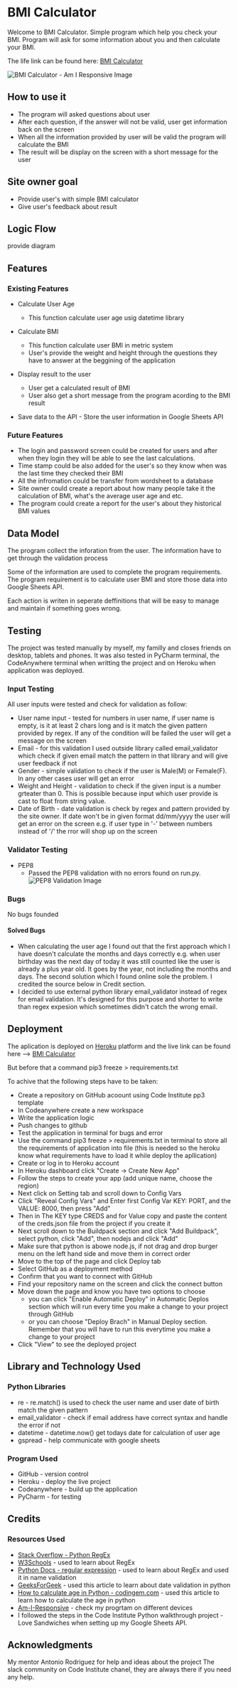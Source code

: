 # BMI Calculator

Welcome to BMI Calculator. Simple program which help you check your BMI. Program will ask for some information about you and then calculate your BMI.

The life link can be found here: [BMI Calculator](https://calculate-your-bmi-50a851f64fcf.herokuapp.com/)

![BMI Calculator - Am I Responsive Image](docs/readme_images/am-i-responsive.png)

## How to use it

- The program will asked questions about user 
- After each question, if the answer will not be valid, user get information back on the screen
- When all the information provided by user will be valid the program will calculate the BMI
- The result will be display on the screen with a short message for the user

## Site owner goal

- Provide user's with simple BMI calculator
- Give user's feedback about result

## Logic Flow

provide diagram

## Features

### Existing Features
- Calculate User Age
    - This function calculate user age usig datetime library

 - Calculate BMI
    - This function calculate user BMI in metric system
    - User's provide the weight and height through the questions they have to answer at the beggining of the application
   

  - Display result to the user
    - User get a calculated result of BMI
    - User also get a short message from the program acording to the BMI result

   - Save data to the API
    - Store the user information in Google Sheets API

 ### Future Features

- The login and password screen could be created for users and after when they login they will be able to see the last calculations.
- Time stamp could be also added for the user's so they know when was the last time they checked their BMI
- All the infromation could be transfer from wordsheet to a database
- Site owner could create a report about how many people take it the calculation of BMI, what's the average user age and etc.
- The program could create a report for the user's about they historical BMI values

## Data Model

The program collect the inforation from the user.
The information have to get through the validation process

Some of the information are used to complete the program requirements.
The program requirement is to calculate user BMI and store those data into Google Sheets API.

Each action is writen in seperate deffinitions that will be easy to manage and maintain if something goes wrong.

## Testing

The project was tested manually by myself, my familly and closes friends on desktop, tablets and phones.
It was also tested in PyCharm terminal, the CodeAnywhere terminal when writting the project and on Heroku when application was deployed.

### Input Testing

All user inputs were tested and check for validation as follow:
- User name input - tested for numbers in user name, if user name is empty, is it at least 2 chars long and is it match the given pattern provided by regex. If any of the condition will be failed the user will get a message on the screen
- Email - for this validation I used outside library called email_validator which check if given email match the pattern in that library and will give user feedback if not
- Gender - simple validation to check if the user is Male(M) or Female(F). In any other cases user will get an error
- Weight and Height - validation to check if the given input is a number grteater than 0. This is possible because input which user provide is cast to float from string value.
- Date of Birth - date validation is check by regex and pattern provided by the site owner. If date won't be in given format dd/mm/yyyy the user will get an error on the screen e.g. if user type in '-' between numbers instead of '/' the rror will shop up on the screen

### Validator Testing

- PEP8
    - Passed the PEP8 validation with no errors found on run.py.
    ![PEP8 Validation Image](docs/readme_images/PEP8_Validation.png)


### Bugs

No bugs founded

#### Solved Bugs

- When calculating the user age I found out that the first approach which I have doesn't calculate the months and days correctly e.g. when user birthday was the next day of today it was still counted like the user is already a plus year old. It goes by the year, not including the months and days. The second solution which I found online sole the problem. I credited the source below in Credit section.
- I decided to use external python library email_validator instead of regex for email validation. It's designed for this purpose and shorter to write than regex expesion which sometimes didn't catch the wrong email.

## Deployment

The aplication is deployed on [Heroku](https://dashboard.heroku.com/apps) platform and the live link can be found here --> [BMI Calculator](https://calculate-your-bmi-50a851f64fcf.herokuapp.com/)

But before that a command pip3 freeze > requirements.txt

To achive that the following steps have to be taken:
 - Create a repository on GitHub acoount using Code Institute pp3 template
 - In Codeanywhere create a new workspace
 - Write the application logic
 - Push changes to github
 - Test the application in terminal for bugs and error
 - Use the command pip3 freeze > requirements.txt in terminal to store all the requirements of application into file (this is needed so the heroku know what requirements have to load it while deploy the apllication)
 - Create or log in to Heroku account
 - In Heroku dashboard click "Create -> Create New App"
 - Follow the steps to create your app (add unique name, choose the region)
 - Next click on Setting tab and scroll down to Config Vars
 - Click "Reveal Config Vars" and Enter first Config Var KEY: PORT, and the VALUE: 8000, then press "Add"
 - Then in The KEY type CREDS and for Value copy and paste the content of the creds.json file from the project if you create it
 - Next scroll down to the Buildpack section and click "Add Buildpack", select python, click "Add", then nodejs and click "Add"
 - Make sure that python is abowe node.js, if not drag and drop burger menu on the left hand side and move them in correct order
 - Move to the top of the page and click Deploy tab
 - Select GitHub as a deployment method
 - Confirm that you want to connect with GitHub
 - Find your repository name on the screen and click the connect button
 - Move down the page and know you have two options to choose
    - you can click "Enable Automatic Deploy" in Automatic Deplos section which will run every time you make a change to your project through GitHub
    - or you can choose "Deploy Brach" in Manual Deploy section. Remember that you will have to run this everytime you make a change to your project
- Click "View" to see the deployed project    


## Library and Technology Used

### Python Libraries

- re - re.match() is used to check the user name and user date of birth match the given pattern
- email_validator - check if email address have correct syntax and handle the error if not
- datetime - datetime.now() get todays date for calculation of user age
- gspread - help communicate with google sheets

### Program Used

- GitHub - version control
- Heroku - deploy the live project
- Codeanywhere - build up the application
- PyCharm - for testing

## Credits

### Resources Used

- [Stack Overflow - Python RegEx](https://stackoverflow.com/)
- [W3Schools](https://www.w3schools.com/python/python_regex.asp) - used to learn about RegEx
- [Python Docs - regular expression](https://docs.python.org/3/library/re.html) - used to learn about RegEx and used it in name validation
- [GeeksForGeek](https://www.geeksforgeeks.org/python-validate-string-date-format/) - used this article to learn about date validation in python
- [How to calculate age in Python - codingem.com](https://www.codingem.com/how-to-calculate-age-in-python/) - used this article to learn how to calculate the age in python 
- [Am-I-Responsive](https://ui.dev/amiresponsive) - check my progrtam on different devices
- I followed the steps in the Code Institute Python walkthrough project - Love Sandwiches when setting up my Google Sheets API.

## Acknowledgments

My mentor Antonio Rodriguez for help and ideas about the project
The slack community on Code Institute chanel, they are always there if you need any help.